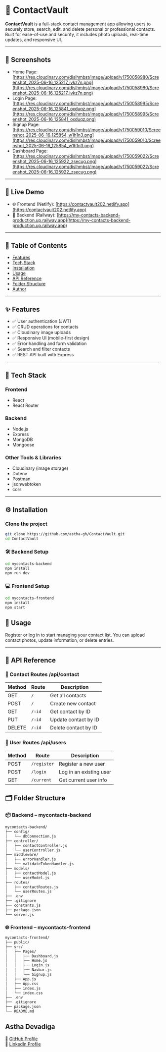 # 📇 ContactVault

**ContactVault** is a full-stack contact management app allowing users to securely store, search, edit, and delete personal or professional contacts. Built for ease-of-use and security, it includes photo uploads, real-time updates, and responsive UI.

---

## 📸 Screenshots

- Home Page: [https://res.cloudinary.com/dislhmbst/image/upload/v1750058980/Screenshot_2025-06-16_125217_ivkz7n.png](https://res.cloudinary.com/dislhmbst/image/upload/v1750058980/Screenshot_2025-06-16_125217_ivkz7n.png)
- Login Page: [https://res.cloudinary.com/dislhmbst/image/upload/v1750058995/Screenshot_2025-06-16_125841_oxduqz.png](https://res.cloudinary.com/dislhmbst/image/upload/v1750058995/Screenshot_2025-06-16_125841_oxduqz.png)
- Signup Page: [https://res.cloudinary.com/dislhmbst/image/upload/v1750059010/Screenshot_2025-06-16_125854_w1h1n3.png](https://res.cloudinary.com/dislhmbst/image/upload/v1750059010/Screenshot_2025-06-16_125854_w1h1n3.png)
- Dashboard Page: [https://res.cloudinary.com/dislhmbst/image/upload/v1750059022/Screenshot_2025-06-16_125922_zsecug.png](https://res.cloudinary.com/dislhmbst/image/upload/v1750059022/Screenshot_2025-06-16_125922_zsecug.png)

---

## 🚀 Live Demo

- 🌐 Frontend (Netlify): [https://contactvault202.netlify.app](https://contactvault202.netlify.app)
- 🔧 Backend (Railway): [https://my-contacts-backend-production.up.railway.app](https://my-contacts-backend-production.up.railway.app)

---

## 📌 Table of Contents

- [Features](#features)
- [Tech Stack](#tech-stack)
- [Installation](#installation)
- [Usage](#usage)
- [API Reference](#api-reference)
- [Folder Structure](#folder-structure)
- [Author](#author)

---

## ✨ Features

- ✅ User authentication (JWT)  
- ✅ CRUD operations for contacts  
- ✅ Cloudinary image uploads  
- ✅ Responsive UI (mobile-first design)  
- ✅ Error handling and form validation  
- ✅ Search and filter contacts  
- ✅ REST API built with Express  

---

## 🧰 Tech Stack

### Frontend
- React
- React Router

### Backend
- Node.js
- Express
- MongoDB
- Mongoose

### Other Tools & Libraries
- Cloudinary (image storage)
- Dotenv
- Postman
- jsonwebtoken
- cors

---

## ⚙️ Installation

### Clone the project
```bash
git clone https://github.com/astha-gh/ContactVault.git
cd ContactVault
```

### 🛠️ Backend Setup
```bash
cd mycontacts-backend
npm install
npm run dev
```

### 💻 Frontend Setup
```bash
cd mycontacts-frontend
npm install
npm start
```

## 🧪 Usage

Register or log in to start managing your contact list.
You can upload contact photos, update information, or delete entries.

---

## 📡 API Reference

### 📁 Contact Routes /api/contact

| Method | Route  | Description          |
| ------ | ------ | -------------------- |
| GET    | `/`    | Get all contacts     |
| POST   | `/`    | Create new contact   |
| GET    | `/:id` | Get contact by ID    |
| PUT    | `/:id` | Update contact by ID |
| DELETE | `/:id` | Delete contact by ID |


### 👤 User Routes /api/users

| Method | Route       | Description             |
| ------ | ----------- | ----------------------- |
| POST   | `/register` | Register a new user     |
| POST   | `/login`    | Log in an existing user |
| GET    | `/current`  | Get current user info   |


## 🗂️ Folder Structure

### 📦 Backend – mycontacts-backend

```bash
mycontacts-backend/
├── config/
│   └── dbConnection.js
├── controller/
│   ├── contactController.js
│   └── userController.js
├── middleware/
│   ├── errorHandler.js
│   └── validateTokenHandler.js
├── models/
│   ├── contactModel.js
│   └── userModel.js
├── routes/
│   ├── contactRoutes.js
│   └── userRoutes.js
├── .env
├── .gitignore
├── constants.js
├── package.json
└── server.js
```

### 🌐 Frontend – mycontacts-frontend

```bash
mycontacts-frontend/
├── public/
├── src/
│   ├── Pages/
│   │   ├── Dashboard.js
│   │   ├── Home.js
│   │   ├── Login.js
│   │   ├── Navbar.js
│   │   └── Signup.js
│   ├── App.js
│   ├── App.css
│   ├── index.js
│   └── index.css
├── .env
├── .gitignore
├── package.json
└── README.md
```

## Astha Devadiga
🔗 [GitHub Profile](https://github.com/astha-gh)  
🔗 [LinkedIn Profile](https://www.linkedin.com/in/astha-devadiga-327a68286/)
